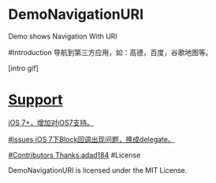 # DemoNavigationURI
Demo shows Navigation With URI

#Introduction
导航到第三方应用，如：高德，百度，谷歌地图等。

[intro gif]<a href="https://github.com/sauchye/DemoNavigationURI/blob/master/intro.gif">

# Support
iOS 7+，增加对iOS7支持。

#issues
iOS 7下Block回调出现问题，换成delegate。

#Contributors
Thanks:<a href="https://github.com/adad184">adad184</a>
#License

DemoNavigationURI is licensed under the MIT License.